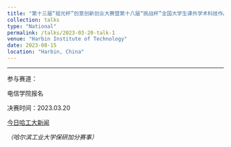 ```yaml
---
title: "第十三届“祖光杯”创意创新创业大赛暨第十八届“挑战杯”全国大学生课外学术科技作品竞赛"
collection: talks
type: "National"
permalink: /talks/2023-03-20-talk-1
venue: "Harbin Institute of Technology"
date: 2023-08-15
location: "Harbin, China"
---
```


---

参与赛道：

电信学院报名

决赛时间：2023.03.20

[今日哈工大新闻](https://today.hit.edu.cn/article/2023/04/03/102228)

*（哈尔滨工业大学保研加分赛事）*
